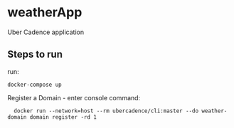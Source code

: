 # weatherApp
Uber Cadence application

## Steps to run
run:
```
docker-compose up
```
Register a Domain - enter console command:
```
  docker run --network=host --rm ubercadence/cli:master --do weather-domain domain register -rd 1
```
